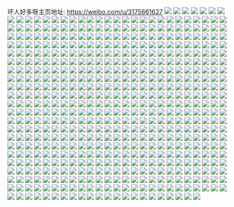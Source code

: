 坏人好多呀主页地址: https://weibo.com/u/3175661627 
![](https://wx4.sinaimg.cn/mw2000/bd48c03bly1h9f549lmedj20u014044f.jpg) 
![](https://wx4.sinaimg.cn/mw2000/bd48c03bly1h952c32dy8j20u0140gru.jpg) 
![](https://wx4.sinaimg.cn/mw2000/bd48c03bly1h952c2gp3jj20u013zwnf.jpg) 
![](https://wx4.sinaimg.cn/mw2000/bd48c03bly1h952c1gasej20u01hcdl4.jpg) 
![](https://wx4.sinaimg.cn/mw2000/bd48c03bly1h90al4cqzfj20u0140gs5.jpg) 
![](https://wx4.sinaimg.cn/mw2000/bd48c03bly1h90al4tfwrj20u0140qag.jpg) 
![](https://wx4.sinaimg.cn/mw2000/bd48c03bly1h8b0l7j4e5j20u014k79j.jpg) 
![](https://wx4.sinaimg.cn/mw2000/bd48c03bly1h8b0l83p3ej20u014fq9k.jpg) 
![](https://wx4.sinaimg.cn/mw2000/bd48c03bly1h8b0l7csubj20u0140wlr.jpg) 
![](https://wx4.sinaimg.cn/mw2000/bd48c03bly1h8b0l8vfg5j20u0140gsz.jpg) 
![](https://wx4.sinaimg.cn/mw2000/bd48c03bly1h84jqgv8g3j20u013zgsk.jpg) 
![](https://wx4.sinaimg.cn/mw2000/bd48c03bly1h84jqg0rxnj20u013zgt3.jpg) 
![](https://wx4.sinaimg.cn/mw2000/bd48c03bly1h84jqhsxrrj20u013zwl2.jpg) 
![](https://wx4.sinaimg.cn/mw2000/bd48c03bly1h84jqhd0e5j20u0141wma.jpg) 
![](https://wx4.sinaimg.cn/mw2000/bd48c03bly1h84jqgdadsj20u013z0yg.jpg) 
![](https://wx4.sinaimg.cn/mw2000/bd48c03bly1h84jqi588ij20u0140gsv.jpg) 
![](https://wx4.sinaimg.cn/mw2000/bd48c03bly1h7mh8mw36bj20pk0y243h.jpg) 
![](https://wx4.sinaimg.cn/mw2000/bd48c03bly1h7mh8nudl5j20u0140afo.jpg) 
![](https://wx4.sinaimg.cn/mw2000/bd48c03bly1h7mh8nfteoj20pf0xwjw4.jpg) 
![](https://wx4.sinaimg.cn/mw2000/bd48c03bly1h7mh8o66adj20r810adl9.jpg) 
![](https://wx4.sinaimg.cn/mw2000/bd48c03bly1h72mmrhdvkj20u0140jtu.jpg) 
![](https://wx4.sinaimg.cn/mw2000/bd48c03bly1h72mmpxrmsj20u0140ahu.jpg) 
![](https://wx4.sinaimg.cn/mw2000/bd48c03bly1h72mmqjwkqj20u0140dio.jpg) 
![](https://wx4.sinaimg.cn/mw2000/bd48c03bly1h72mmqsb3gj20u014077q.jpg) 
![](https://wx4.sinaimg.cn/mw2000/bd48c03bly1h6w4e9k8lzj20u0140gtb.jpg) 
![](https://wx4.sinaimg.cn/mw2000/bd48c03bly1h6w4e9aty1j20u0140mzr.jpg) 
![](https://wx4.sinaimg.cn/mw2000/bd48c03bly1h6uk468l3fj20u0140gnt.jpg) 
![](https://wx4.sinaimg.cn/mw2000/bd48c03bly1h6so2il2k3j20u0140766.jpg) 
![](https://wx4.sinaimg.cn/mw2000/bd48c03bly1h6so2idpmmj20u0140q83.jpg) 
![](https://wx4.sinaimg.cn/mw2000/bd48c03bly1h6so2ir2oqj20u0140grw.jpg) 
![](https://wx4.sinaimg.cn/mw2000/bd48c03bly1h6so2ixfuaj20u0140abf.jpg) 
![](https://wx4.sinaimg.cn/mw2000/bd48c03bly1h6so2j4xk2j21400u07at.jpg) 
![](https://wx4.sinaimg.cn/mw2000/bd48c03bly1h6so2i5vr1j20u0140k0z.jpg) 
![](https://wx4.sinaimg.cn/mw2000/bd48c03bgy1h6a3i30omij20u00u00tg.jpg) 
![](https://wx4.sinaimg.cn/mw2000/bd48c03bgy1h6a3i3g73cj20u00u0zkx.jpg) 
![](https://wx4.sinaimg.cn/mw2000/bd48c03bgy1h6a3i3z2bmj20u00u0gmc.jpg) 
![](https://wx4.sinaimg.cn/mw2000/bd48c03bgy1h6a3gyus60j20u00u0jv7.jpg) 
![](https://wx4.sinaimg.cn/mw2000/bd48c03bgy1h6a3i4lhkhj20u00u0jt0.jpg) 
![](https://wx4.sinaimg.cn/mw2000/bd48c03bgy1h6a3i529ggj20u00u0aar.jpg) 
![](https://wx4.sinaimg.cn/mw2000/bd48c03bly1h5z73atubpj20u0140jyp.jpg) 
![](https://wx4.sinaimg.cn/mw2000/bd48c03bly1h5z73baa4kj20u0140ahm.jpg) 
![](https://wx4.sinaimg.cn/mw2000/bd48c03bly1h5z73b2ra0j20u0140dio.jpg) 
![](https://wx4.sinaimg.cn/mw2000/bd48c03bly1h5z73bxakej20u0140wii.jpg) 
![](https://wx4.sinaimg.cn/mw2000/bd48c03bly1h5z73clll7j20u01407cy.jpg) 
![](https://wx4.sinaimg.cn/mw2000/bd48c03bly1h5z73bqlklj20u014044h.jpg) 
![](https://wx4.sinaimg.cn/mw2000/bd48c03bly1h5z73ct5oyj20u0140jzt.jpg) 
![](https://wx4.sinaimg.cn/mw2000/bd48c03bly1h5z73bgyi2j20u0140juf.jpg) 
![](https://wx4.sinaimg.cn/mw2000/bd48c03bly1h5z73c5ppuj20u014077e.jpg) 
![](https://wx4.sinaimg.cn/mw2000/bd48c03bly1h5z73cdgmsj20u01400z8.jpg) 
![](https://wx4.sinaimg.cn/mw2000/bd48c03bly1h5me0vnuelj20u0140qf3.jpg) 
![](https://wx4.sinaimg.cn/mw2000/bd48c03bly1h5me0veqzkj20u014047b.jpg) 
![](https://wx4.sinaimg.cn/mw2000/bd48c03bly1h5me0w19iwj20u014046u.jpg) 
![](https://wx4.sinaimg.cn/mw2000/bd48c03bly1h5me0w9oo9j20u0141qcj.jpg) 
![](https://wx4.sinaimg.cn/mw2000/bd48c03bly1h5me0wije8j20u0140k0f.jpg) 
![](https://wx4.sinaimg.cn/mw2000/bd48c03bly1h5me0wsdo2j20u0140qd6.jpg) 
![](https://wx4.sinaimg.cn/mw2000/bd48c03bly1h5me0x1t8fj20u0140wni.jpg) 
![](https://wx4.sinaimg.cn/mw2000/bd48c03bly1h5me0xawxtj20u0140tic.jpg) 
![](https://wx4.sinaimg.cn/mw2000/bd48c03bly1h5me0xlg9ej20u0140k26.jpg) 
![](https://wx4.sinaimg.cn/mw2000/bd48c03bly1h5ep54lk4vj20u00u0n42.jpg) 
![](https://wx4.sinaimg.cn/mw2000/bd48c03bly1h5ep55r3otj20u00u0age.jpg) 
![](https://wx4.sinaimg.cn/mw2000/bd48c03bly1h5ep56bzarj20u01hdwl6.jpg) 
![](https://wx4.sinaimg.cn/mw2000/bd48c03bly1h5ep52o60dj20u0140wl8.jpg) 
![](https://wx4.sinaimg.cn/mw2000/bd48c03bly1h5ep555cxsj20u01hdtf2.jpg) 
![](https://wx4.sinaimg.cn/mw2000/bd48c03bly1h5ep53awsfj20u0140n3z.jpg) 
![](https://wx4.sinaimg.cn/mw2000/bd48c03bly1h5ep51kdjij20u014079p.jpg) 
![](https://wx4.sinaimg.cn/mw2000/bd48c03bly1h5arvd56d8j20u00u0tfb.jpg) 
![](https://wx4.sinaimg.cn/mw2000/bd48c03bly1h5arvdh3pbj20u01400zv.jpg) 
![](https://wx4.sinaimg.cn/mw2000/bd48c03bly1h5arvdq8ndj20u01400xk.jpg) 
![](https://wx4.sinaimg.cn/mw2000/bd48c03bly1h5arvg0dkzj20u00u0gp8.jpg) 
![](https://wx4.sinaimg.cn/mw2000/bd48c03bly1h5arvfpmmij20u00u0qa0.jpg) 
![](https://wx4.sinaimg.cn/mw2000/bd48c03bly1h5arw41jcpj20u01400xs.jpg) 
![](https://wx4.sinaimg.cn/mw2000/bd48c03bly1h5arvcux60j20u00u0n3d.jpg) 
![](https://wx4.sinaimg.cn/mw2000/bd48c03bly1h5arw4awvoj20u014079i.jpg) 
![](https://wx4.sinaimg.cn/mw2000/bd48c03bly1h57suxizxtj20u0140qaj.jpg) 
![](https://wx4.sinaimg.cn/mw2000/bd48c03bly1h57sux66uuj20u0140ten.jpg) 
![](https://wx4.sinaimg.cn/mw2000/bd48c03bly1h4ljpnqw43j20u0141tfl.jpg) 
![](https://wx4.sinaimg.cn/mw2000/bd48c03bly1h4ljpn2vjdj20u0140tk0.jpg) 
![](https://wx4.sinaimg.cn/mw2000/bd48c03bly1h4ljpo29hij20u0140gvh.jpg) 
![](https://wx4.sinaimg.cn/mw2000/bd48c03bly1h4ljpooy66j20u0140gq1.jpg) 
![](https://wx4.sinaimg.cn/mw2000/bd48c03bly1h4ljpobl35j20u014043h.jpg) 
![](https://wx4.sinaimg.cn/mw2000/bd48c03bly1h4ljpoxvbyj20u0140jvf.jpg) 
![](https://wx4.sinaimg.cn/mw2000/bd48c03bly1h4ljppvdnoj20u0140ai6.jpg) 
![](https://wx4.sinaimg.cn/mw2000/bd48c03bly1h4ljppkia3j20u0140n2y.jpg) 
![](https://wx4.sinaimg.cn/mw2000/bd48c03bly1h4ljpmp07gj20u013udnt.jpg) 
![](https://wx4.sinaimg.cn/mw2000/bd48c03bly1h4hx1f9xa0j22c0340kjm.jpg) 
![](https://wx4.sinaimg.cn/mw2000/bd48c03bly1h4hx1gbuiwj229x318kjm.jpg) 
![](https://wx4.sinaimg.cn/mw2000/bd48c03bly1h4hx1e82k0j22c03401kz.jpg) 
![](https://wx4.sinaimg.cn/mw2000/bd48c03bly1h4hx1l67y9j21na2711kx.jpg) 
![](https://wx4.sinaimg.cn/mw2000/bd48c03bly1h4hx1kfclpj22c0340kjm.jpg) 
![](https://wx4.sinaimg.cn/mw2000/bd48c03bly1h4hx1hmxm8j22a531jx6p.jpg) 
![](https://wx4.sinaimg.cn/mw2000/bd48c03bly1h4hx1j8jugj22c0340e83.jpg) 
![](https://wx4.sinaimg.cn/mw2000/bd48c03bly1h4hx1gvr3kj22c03407wh.jpg) 
![](https://wx4.sinaimg.cn/mw2000/bd48c03bly1h4hx1msq7kj22c0340hdv.jpg) 
![](https://wx4.sinaimg.cn/mw2000/bd48c03bgy1h4b7uifpefj22c02c04qr.jpg) 
![](https://wx4.sinaimg.cn/mw2000/bd48c03bgy1h4b7ujhxv7j22c02c0x6p.jpg) 
![](https://wx4.sinaimg.cn/mw2000/bd48c03bgy1h4b7ula7iaj22c02c0npe.jpg) 
![](https://wx4.sinaimg.cn/mw2000/bd48c03bgy1h4b7umiuizj20gx0u3afq.jpg) 
![](https://wx4.sinaimg.cn/mw2000/bd48c03bly1h2ulizeawfj22a031chdw.jpg) 
![](https://wx4.sinaimg.cn/mw2000/bd48c03bly1h2ulizuf29j20u0140wp0.jpg) 
![](https://wx4.sinaimg.cn/mw2000/bd48c03bly1h1m3xxv77cj222o340b29.jpg) 
![](https://wx4.sinaimg.cn/mw2000/bd48c03bly1h1m3xyhl81j222o340hdt.jpg) 
![](https://wx4.sinaimg.cn/mw2000/bd48c03bly1h1m3xz9fnej222o340e81.jpg) 
![](https://wx4.sinaimg.cn/mw2000/bd48c03bly1h1m3xzug9mj222o340hdt.jpg) 
![](https://wx4.sinaimg.cn/mw2000/bd48c03bly1h1m3y0d72wj222o340kjl.jpg) 
![](https://wx4.sinaimg.cn/mw2000/bd48c03bly1h1m3y1c4k4j222o340x6p.jpg) 
![](https://wx4.sinaimg.cn/mw2000/bd48c03bly1h0cbe6kyynj226g2wnkjl.jpg) 
![](https://wx4.sinaimg.cn/mw2000/bd48c03bly1h0cbe617brj226g2wle81.jpg) 
![](https://wx4.sinaimg.cn/mw2000/bd48c03bly1h0cbe7fbw9j225b2v3u0x.jpg) 
![](https://wx4.sinaimg.cn/mw2000/bd48c03bly1h0cbe6vf4wj20vc0vcwmz.jpg) 
![](https://wx4.sinaimg.cn/mw2000/bd48c03bly1h0byeo91agj229x319npe.jpg) 
![](https://wx4.sinaimg.cn/mw2000/bd48c03bly1h0byemrxr5j22c0340x6q.jpg) 
![](https://wx4.sinaimg.cn/mw2000/bd48c03bly1h0byepaymbj22c03401ky.jpg) 
![](https://wx4.sinaimg.cn/mw2000/bd48c03bly1h0byeqms7oj22ay32lkjm.jpg) 
![](https://wx4.sinaimg.cn/mw2000/bd48c03bly1gxqkm4rcvbj22ds1sckjl.jpg) 
![](https://wx4.sinaimg.cn/mw2000/bd48c03bly1gxqkm7ddb6j22c02c0x6q.jpg) 
![](https://wx4.sinaimg.cn/mw2000/bd48c03bly1gxqkm3cic8j226m2wte83.jpg) 
![](https://wx4.sinaimg.cn/mw2000/bd48c03bly1gxqklzis9tj227g2xynpf.jpg) 
![](https://wx4.sinaimg.cn/mw2000/bd48c03bly1gxqkmmi6d5j22c0340npf.jpg) 
![](https://wx4.sinaimg.cn/mw2000/bd48c03bly1gxqkmjxp88j22c0340x6r.jpg) 
![](https://wx4.sinaimg.cn/mw2000/bd48c03bly1gxqkmd9hkxj22c02c0hdv.jpg) 
![](https://wx4.sinaimg.cn/mw2000/bd48c03bly1gxqkm9u1mij21sc2dsu0x.jpg) 
![](https://wx4.sinaimg.cn/mw2000/bd48c03bly1gxqkmf5938j22c02c0e83.jpg) 
![](https://wx4.sinaimg.cn/mw2000/bd48c03bly1gxqknywsvsj21yv2qf1kz.jpg) 
![](https://wx4.sinaimg.cn/mw2000/bd48c03bly1gxqkmhas69j22c0340u10.jpg) 
![](https://wx4.sinaimg.cn/mw2000/bd48c03bly1gxqkmpww7wj228s2zqhdv.jpg) 
![](https://wx4.sinaimg.cn/mw2000/bd48c03bly1gxqkm451lyj21be0zknc9.jpg) 
![](https://wx4.sinaimg.cn/mw2000/bd48c03bly1gxqkm1onw9j22yo1o07wi.jpg) 
![](https://wx4.sinaimg.cn/mw2000/bd48c03bly1gwex5rkn45j22c02c0b29.jpg) 
![](https://wx4.sinaimg.cn/mw2000/bd48c03bly1gwex5st6qmj22c02c04qp.jpg) 
![](https://wx4.sinaimg.cn/mw2000/bd48c03bly1gwex5vc8b8j225u25uqv6.jpg) 
![](https://wx4.sinaimg.cn/mw2000/bd48c03bly1gwex5ty2pkj22c02c07wi.jpg) 
![](https://wx4.sinaimg.cn/mw2000/bd48c03bly1gwex5yjyw3j21id1idqi9.jpg) 
![](https://wx4.sinaimg.cn/mw2000/bd48c03bly1gwex5w1yuaj22c02c04qq.jpg) 
![](https://wx4.sinaimg.cn/mw2000/bd48c03bly1gwex5wxon7j22c03404qp.jpg) 
![](https://wx4.sinaimg.cn/mw2000/bd48c03bly1gwex5ywod4j216o1kwkhz.jpg) 
![](https://wx4.sinaimg.cn/mw2000/bd48c03bly1gwex5zlblfj22c0340qv5.jpg) 
![](https://wx4.sinaimg.cn/mw2000/bd48c03bly1gwex60d3wvj228c28c4qq.jpg) 
![](https://wx4.sinaimg.cn/mw2000/bd48c03bly1gwex61ragdj22c02c0qv5.jpg) 
![](https://wx4.sinaimg.cn/mw2000/bd48c03bly1gwex5qfojgj22ds1scqv5.jpg) 
![](https://wx4.sinaimg.cn/mw2000/bd48c03bly1gwex62jeq5j22c02c07wi.jpg) 
![](https://wx4.sinaimg.cn/mw2000/bd48c03bly1gwex65km32j22yo1o0npe.jpg) 
![](https://wx4.sinaimg.cn/mw2000/bd48c03bly1gwex63wn8nj225s2vqe82.jpg) 
![](https://wx4.sinaimg.cn/mw2000/003sUKEPly1gviqj4nf09j60tz0tzwo102.jpg) 
![](https://wx4.sinaimg.cn/mw2000/003sUKEPly1gviqivfpzaj62lx1qpkjm02.jpg) 
![](https://wx4.sinaimg.cn/mw2000/bd48c03bly1gviqiyc2dij22c02c0x6p.jpg) 
![](https://wx4.sinaimg.cn/mw2000/003sUKEPly1gviqiq8e8hj60sg1rz7wh02.jpg) 
![](https://wx4.sinaimg.cn/mw2000/003sUKEPly1gviqjwqr3lj60sg11w4qp02.jpg) 
![](https://wx4.sinaimg.cn/mw2000/003sUKEPly1gviqirr69fj60sg1rz4qp02.jpg) 
![](https://wx4.sinaimg.cn/mw2000/003sUKEPly1gviqj78nl9j62c02c0npe02.jpg) 
![](https://wx4.sinaimg.cn/mw2000/003sUKEPly1gviqj0h2rgj62yh27vnpe02.jpg) 
![](https://wx4.sinaimg.cn/mw2000/003sUKEPly1gviqja9mi2j62c02c0qv602.jpg) 
![](https://wx4.sinaimg.cn/mw2000/003sUKEPly1gviqj3zmrfj628o28o4qr02.jpg) 
![](https://wx4.sinaimg.cn/mw2000/bd48c03bly1gviqjcwna6j22bz2bz4qq.jpg) 
![](https://wx4.sinaimg.cn/mw2000/003sUKEPly1gviqip4c2ej62c02c0kjm02.jpg) 
![](https://wx4.sinaimg.cn/mw2000/003sUKEPly1gviqjhp721j63402c0npf02.jpg) 
![](https://wx4.sinaimg.cn/mw2000/003sUKEPly1gviqjsx1f0j62zv29r7wk02.jpg) 
![](https://wx4.sinaimg.cn/mw2000/003sUKEPly1gviqjl73o6j62oz20qqv702.jpg) 
![](https://wx4.sinaimg.cn/mw2000/003sUKEPly1gviqjnyib8j62c02c07wi02.jpg) 
![](https://wx4.sinaimg.cn/mw2000/003sUKEPly1gviqjb06gnj60zo0zoaer02.jpg) 
![](https://wx4.sinaimg.cn/mw2000/003sUKEPly1gviqjvfew2j62c02c0u0y02.jpg) 
![](https://wx4.sinaimg.cn/mw2000/bd48c03bly1gv5vjh6iwhj22c0340e84.jpg) 
![](https://wx4.sinaimg.cn/mw2000/003sUKEPly1gv5virhwd1j62c0340e8402.jpg) 
![](https://wx4.sinaimg.cn/mw2000/bd48c03bly1gv5vj6ahblj22c03401l0.jpg) 
![](https://wx4.sinaimg.cn/mw2000/bd48c03bly1gv5viwdv3fj22bu35sb2c.jpg) 
![](https://wx4.sinaimg.cn/mw2000/bd48c03bly1gv5vj9yzcbj22c02c0u0z.jpg) 
![](https://wx4.sinaimg.cn/mw2000/bd48c03bly1gv5vitl9jdj22c0340x6q.jpg) 
![](https://wx4.sinaimg.cn/mw2000/003sUKEPly1gv5vj2kc6bj62c02c0npe02.jpg) 
![](https://wx4.sinaimg.cn/mw2000/003sUKEPly1gv5vjcmgxsj62c0340b2b02.jpg) 
![](https://wx4.sinaimg.cn/mw2000/003sUKEPly1gv5vjegqkgj629w29wx6q02.jpg) 
![](https://wx4.sinaimg.cn/mw2000/bd48c03bly1gv5vjjb8vfj22c0340b2b.jpg) 
![](https://wx4.sinaimg.cn/mw2000/003sUKEPly1gv5vj0lnynj62c03407wk02.jpg) 
![](https://wx4.sinaimg.cn/mw2000/003sUKEPly1guirgiiks5j62c02c01ky02.jpg) 
![](https://wx4.sinaimg.cn/mw2000/bd48c03bly1guirggkcf7j23402c0b2a.jpg) 
![](https://wx4.sinaimg.cn/mw2000/bd48c03bly1guirgkbc3oj22c02c01ky.jpg) 
![](https://wx4.sinaimg.cn/mw2000/003sUKEPly1gty26ywtfkj62c0340u1002.jpg) 
![](https://wx4.sinaimg.cn/mw2000/003sUKEPly1gty26uhs58j620j2op1kz02.jpg) 
![](https://wx4.sinaimg.cn/mw2000/003sUKEPly1gty26sgt54j62152pj7wj02.jpg) 
![](https://wx4.sinaimg.cn/mw2000/bd48c03bly1gty271u93oj21ys2p4hdu.jpg) 
![](https://wx4.sinaimg.cn/mw2000/003sUKEPly1gty26v9kslj617m17mkew02.jpg) 
![](https://wx4.sinaimg.cn/mw2000/003sUKEPly1gty273rhq0j624c2uvqv602.jpg) 
![](https://wx4.sinaimg.cn/mw2000/bd48c03bly1gs1stqwz99j21sc2dsx6t.jpg) 
![](https://wx4.sinaimg.cn/mw2000/bd48c03bly1gs1stufwnbj21sc2dsb2d.jpg) 
![](https://wx4.sinaimg.cn/mw2000/003sUKEPly1gs1stmzwrlj62c03407wu02.jpg) 
![](https://wx4.sinaimg.cn/mw2000/bd48c03bly1gs0oqu0olrj22c02c0b2h.jpg) 
![](https://wx4.sinaimg.cn/mw2000/bd48c03bly1gs0oiplt0cj22c02c07wh.jpg) 
![](https://wx4.sinaimg.cn/mw2000/bd48c03bly1gs0oqoqvrzj22c02c0npm.jpg) 
![](https://wx4.sinaimg.cn/mw2000/bd48c03bly1gs0suzealjj22c02c0he1.jpg) 
![](https://wx4.sinaimg.cn/mw2000/bd48c03bly1gs0sx6vo4rj224h2tze81.jpg) 
![](https://wx4.sinaimg.cn/mw2000/bd48c03bly1gs0svag0h3j22c02c01l4.jpg) 
![](https://wx4.sinaimg.cn/mw2000/bd48c03bly1gs0smwdr1nj22c02c0kjl.jpg) 
![](https://wx4.sinaimg.cn/mw2000/bd48c03bly1gs0swsxooaj20vc0vc7wh.jpg) 
![](https://wx4.sinaimg.cn/mw2000/bd48c03bly1gs0sv130lgj22c0340e81.jpg) 
![](https://wx4.sinaimg.cn/mw2000/bd48c03bly1gs08d9acqdj22c02c0e88.jpg) 
![](https://wx4.sinaimg.cn/mw2000/bd48c03bly1gs08dgxwhuj22c02c04qx.jpg) 
![](https://wx4.sinaimg.cn/mw2000/bd48c03bly1gs08dbjkp1j228v28vb2g.jpg) 
![](https://wx4.sinaimg.cn/mw2000/bd48c03bly1gs08ddl56ej227o27ob2i.jpg) 
![](https://wx4.sinaimg.cn/mw2000/bd48c03bly1gs08djbk0sj22c02c0kju.jpg) 
![](https://wx4.sinaimg.cn/mw2000/bd48c03bly1gs08d7ggraj22bn2bn1l6.jpg) 
![](https://wx4.sinaimg.cn/mw2000/bd48c03bly1grybh8mqdmj22ba2bau14.jpg) 
![](https://wx4.sinaimg.cn/mw2000/bd48c03bly1grvno1v28sj21o02801kz.jpg) 
![](https://wx4.sinaimg.cn/mw2000/bd48c03bly1grvno2ry9hj21o0280kjm.jpg) 
![](https://wx4.sinaimg.cn/mw2000/bd48c03bly1grvno09119j21o02804qr.jpg) 
![](https://wx4.sinaimg.cn/mw2000/bd48c03bly1gruu6x7a9mj226m2wukjx.jpg) 
![](https://wx4.sinaimg.cn/mw2000/bd48c03bly1gruu6mco51j223d2sh1l0.jpg) 
![](https://wx4.sinaimg.cn/mw2000/bd48c03bly1gruu70xge1j22c03401le.jpg) 
![](https://wx4.sinaimg.cn/mw2000/bd48c03bly1gruu6nipg0j22q921pnpe.jpg) 
![](https://wx4.sinaimg.cn/mw2000/bd48c03bly1gruu6rwqgej22bb333b2n.jpg) 
![](https://wx4.sinaimg.cn/mw2000/bd48c03bly1gruu6kazd0j22c02c0e81.jpg) 
![](https://wx4.sinaimg.cn/mw2000/bd48c03bgy1grsmbtfywcj22c0340he6.jpg) 
![](https://wx4.sinaimg.cn/mw2000/bd48c03bgy1grsmcyh5tij2237237kjs.jpg) 
![](https://wx4.sinaimg.cn/mw2000/bd48c03bgy1grsmeprfkdj22c02c07ws.jpg) 
![](https://wx4.sinaimg.cn/mw2000/003sUKEPgy1grsmdnvx56j6263263u1402.jpg) 
![](https://wx4.sinaimg.cn/mw2000/bd48c03bly1grpirlf0hrj20u0140b29.jpg) 
![](https://wx4.sinaimg.cn/mw2000/bd48c03bly1grm44vbdagj220c20cu0y.jpg) 
![](https://wx4.sinaimg.cn/mw2000/bd48c03bly1grm44t68c1j2204204u0y.jpg) 
![](https://wx4.sinaimg.cn/mw2000/bd48c03bly1grh747xdtzj228v2zue82.jpg) 
![](https://wx4.sinaimg.cn/mw2000/bd48c03bly1grh74cr7x3j22c03401l9.jpg) 
![](https://wx4.sinaimg.cn/mw2000/bd48c03bly1grh746c79pj22c0340kju.jpg) 
![](https://wx4.sinaimg.cn/mw2000/bd48c03bly1grh74hjkqbj229r29r1l3.jpg) 
![](https://wx4.sinaimg.cn/mw2000/bd48c03bly1grh74m00cgj228f27y4qp.jpg) 
![](https://wx4.sinaimg.cn/mw2000/bd48c03bly1grh74ks114j22c02c0hdz.jpg) 
![](https://wx4.sinaimg.cn/mw2000/003sUKEPly1grh74ecfimj62c02c07wh02.jpg) 
![](https://wx4.sinaimg.cn/mw2000/bd48c03bly1grh742pz37j22c02c0u14.jpg) 
![](https://wx4.sinaimg.cn/mw2000/bd48c03bly1grh74o1y31j22c02c0e81.jpg) 
![](https://wx4.sinaimg.cn/mw2000/bd48c03bly1grda38flo7j22c02c0e6i.jpg) 
![](https://wx4.sinaimg.cn/mw2000/bd48c03bly1grda3gqy18j22c02c0e8b.jpg) 
![](https://wx4.sinaimg.cn/mw2000/bd48c03bly1grda3cstsrj22c02c0kgq.jpg) 
![](https://wx4.sinaimg.cn/mw2000/bd48c03bly1grda33jrrjj22c02c0kjt.jpg) 
![](https://wx4.sinaimg.cn/mw2000/bd48c03bly1grda3jcq5oj226x26x1l5.jpg) 
![](https://wx4.sinaimg.cn/mw2000/bd48c03bly1grda36y6m1j22c02c01kx.jpg) 
![](https://wx4.sinaimg.cn/mw2000/bd48c03bly1grda3lafjpj21oj28ox6t.jpg) 
![](https://wx4.sinaimg.cn/mw2000/003sUKEPly1grda3nqhtoj635s1rxqvb02.jpg) 
![](https://wx4.sinaimg.cn/mw2000/bd48c03bly1grda3bgfjnj22c0340x6w.jpg) 
![](https://wx4.sinaimg.cn/mw2000/bd48c03bly1grda34ku4nj23402c0b29.jpg) 
![](https://wx4.sinaimg.cn/mw2000/bd48c03bly1grda3oxzzdj21y41y44qp.jpg) 
![](https://wx4.sinaimg.cn/mw2000/bd48c03bly1gr50dyfnfjj20vc15snpd.jpg) 
![](https://wx4.sinaimg.cn/mw2000/bd48c03bly1gr50e0fb0nj20vc15sqv5.jpg) 
![](https://wx4.sinaimg.cn/mw2000/bd48c03bly1gr50e26a9oj20vc15su0x.jpg) 
![](https://wx4.sinaimg.cn/mw2000/bd48c03bly1gqzo4l3kztj22c02c01l5.jpg) 
![](https://wx4.sinaimg.cn/mw2000/bd48c03bly1gqzo8q8127j220j20j4ih.jpg) 
![](https://wx4.sinaimg.cn/mw2000/bd48c03bly1gqzo8y3dgsj22c02c04qp.jpg) 
![](https://wx4.sinaimg.cn/mw2000/bd48c03bly1gqzo88453oj22c02c04qy.jpg) 
![](https://wx4.sinaimg.cn/mw2000/bd48c03bly1gqzohzbbyij22c02c01l4.jpg) 
![](https://wx4.sinaimg.cn/mw2000/bd48c03bly1gqzo8lvonuj228d28de81.jpg) 
![](https://wx4.sinaimg.cn/mw2000/bd48c03bly1gqzo6l8f7mj22c02c0hdz.jpg) 
![](https://wx4.sinaimg.cn/mw2000/bd48c03bly1gqzo32i3iwj22c0340qvf.jpg) 
![](https://wx4.sinaimg.cn/mw2000/bd48c03bly1gqzocdou4ij22c02c0qv9.jpg) 
![](https://wx4.sinaimg.cn/mw2000/bd48c03bly1gqzo9qczgfj22c02c0hdt.jpg) 
![](https://wx4.sinaimg.cn/mw2000/bd48c03bly1gqzodjgsy1j22c02c0kjq.jpg) 
![](https://wx4.sinaimg.cn/mw2000/bd48c03bly1gqzo8chvv1j22c02c0avf.jpg) 
![](https://wx4.sinaimg.cn/mw2000/bd48c03bly1gqzo9g0urxj22c02c04qp.jpg) 
![](https://wx4.sinaimg.cn/mw2000/bd48c03bly1gqzobdio0ej22bz2c0qvd.jpg) 
![](https://wx4.sinaimg.cn/mw2000/bd48c03bly1gqzo981rpxj22c0340kjl.jpg) 
![](https://wx4.sinaimg.cn/mw2000/bd48c03bly1gqzoedprx9j224y24yqv8.jpg) 
![](https://wx4.sinaimg.cn/mw2000/bd48c03bly1gqzo0wo501j22c02c07wn.jpg) 
![](https://wx4.sinaimg.cn/mw2000/bd48c03bly1gqzofo5yxtj22c02c07wn.jpg) 
![](https://wx4.sinaimg.cn/mw2000/bd48c03bly1gqh1obqqoqj22c02c0h9o.jpg) 
![](https://wx4.sinaimg.cn/mw2000/bd48c03bly1gqh1okoxrnj22c02c0b29.jpg) 
![](https://wx4.sinaimg.cn/mw2000/bd48c03bly1gqh1od8ovgj22c02c0npd.jpg) 
![](https://wx4.sinaimg.cn/mw2000/bd48c03bly1gqh1oav96hj22c0340npd.jpg) 
![](https://wx4.sinaimg.cn/mw2000/bd48c03bly1gqh1of14dbj20yi22ogr7.jpg) 
![](https://wx4.sinaimg.cn/mw2000/bd48c03bly1gqh1oh6wb7j20vc0vcb29.jpg) 
![](https://wx4.sinaimg.cn/mw2000/bd48c03bly1gqh1oms4yfj22a82a87wm.jpg) 
![](https://wx4.sinaimg.cn/mw2000/bd48c03bly1gqh1ojfnnrj22c02c0np2.jpg) 
![](https://wx4.sinaimg.cn/mw2000/bd48c03bly1gqh1oijpbnj20vc0vc1kx.jpg) 
![](https://wx4.sinaimg.cn/mw2000/bd48c03bly1gqh1q130f0j22c03401kx.jpg) 
![](https://wx4.sinaimg.cn/mw2000/bd48c03bly1gqh1q23si2j22c02c04pb.jpg) 
![](https://wx4.sinaimg.cn/mw2000/bd48c03bly1gqa04hg1c4j21sc2dshdt.jpg) 
![](https://wx4.sinaimg.cn/mw2000/bd48c03bly1gqa04bqw5uj20vc15snpd.jpg) 
![](https://wx4.sinaimg.cn/mw2000/bd48c03bly1gqa04fquu9j20ui14phdt.jpg) 
![](https://wx4.sinaimg.cn/mw2000/bd48c03bly1gqa048b4jvj22c02c0twg.jpg) 
![](https://wx4.sinaimg.cn/mw2000/bd48c03bly1goxr1m69h1j20u00u0qc6.jpg) 
![](https://wx4.sinaimg.cn/mw2000/bd48c03bly1goxr1lsr9cj20u00u0dsh.jpg) 
![](https://wx4.sinaimg.cn/mw2000/bd48c03bly1goxr1lgf7bj20u00u047u.jpg) 
![](https://wx4.sinaimg.cn/mw2000/bd48c03bly1goxr1medmsj20u00u1k3b.jpg) 
![](https://wx4.sinaimg.cn/mw2000/bd48c03bly1goxr1n0of8j20u00u048p.jpg) 
![](https://wx4.sinaimg.cn/mw2000/bd48c03bly1goxr1morj0j20u00u0ak6.jpg) 
![](https://wx4.sinaimg.cn/mw2000/bd48c03bly1gowakv6t5mj20u00u0wkf.jpg) 
![](https://wx4.sinaimg.cn/mw2000/bd48c03bly1gowakwbyhrj20u00u0n1r.jpg) 
![](https://wx4.sinaimg.cn/mw2000/bd48c03bly1gowakw1yrgj20u00u0n30.jpg) 
![](https://wx4.sinaimg.cn/mw2000/bd48c03bly1gowakvn3r8j20u00u0tgy.jpg) 
![](https://wx4.sinaimg.cn/mw2000/bd48c03bly1gowakukygbj20u00u044f.jpg) 
![](https://wx4.sinaimg.cn/mw2000/bd48c03bly1gowakwlmq3j20u00u0wk0.jpg) 
![](https://wx4.sinaimg.cn/mw2000/bd48c03bly1gowakwx4uhj20u00u0ah0.jpg) 
![](https://wx4.sinaimg.cn/mw2000/bd48c03bly1gowakuwua3j20u0140gy9.jpg) 
![](https://wx4.sinaimg.cn/mw2000/bd48c03bly1gowakx9x0qj20u00u0dls.jpg) 
![](https://wx4.sinaimg.cn/mw2000/bd48c03bly1gon93fl5cnj226g2wlb29.jpg) 
![](https://wx4.sinaimg.cn/mw2000/bd48c03bly1gon93o9co0j20vc0vcdob.jpg) 
![](https://wx4.sinaimg.cn/mw2000/bd48c03bly1gon93j8l4vj226g2wnhdt.jpg) 
![](https://wx4.sinaimg.cn/mw2000/bd48c03bly1gon93khjwrj228g28ge29.jpg) 
![](https://wx4.sinaimg.cn/mw2000/bd48c03bly1gon93dmm0dj22522521is.jpg) 
![](https://wx4.sinaimg.cn/mw2000/bd48c03bly1gon93mmt4rj22c02c07wh.jpg) 
![](https://wx4.sinaimg.cn/mw2000/bd48c03bgy1gokrvh7ta4j225p2wgu0x.jpg) 
![](https://wx4.sinaimg.cn/mw2000/bd48c03bgy1gokrvl0k8ij22c0340txo.jpg) 
![](https://wx4.sinaimg.cn/mw2000/bd48c03bgy1gokrv54ljrj22a331g4qp.jpg) 
![](https://wx4.sinaimg.cn/mw2000/bd48c03bly1gnwr7388n3j22c02c0h87.jpg) 
![](https://wx4.sinaimg.cn/mw2000/bd48c03bly1gnwr72q8lrj21v42hix25.jpg) 
![](https://wx4.sinaimg.cn/mw2000/bd48c03bly1gnuwn4mulqj22c02c07wh.jpg) 
![](https://wx4.sinaimg.cn/mw2000/bd48c03bly1gnuwno0yh2j22c02c0hdt.jpg) 
![](https://wx4.sinaimg.cn/mw2000/bd48c03bly1gnuwn91k59j22c02c0e81.jpg) 
![](https://wx4.sinaimg.cn/mw2000/bd48c03bly1gnuwnle40dj22801o0hdu.jpg) 
![](https://wx4.sinaimg.cn/mw2000/bd48c03bly1gnuwnd7zclj222c22c4qp.jpg) 
![](https://wx4.sinaimg.cn/mw2000/bd48c03bly1gnuwngkzbyj22801o0b29.jpg) 
![](https://wx4.sinaimg.cn/mw2000/bd48c03bly1gnuwn04yj8j22c02c01js.jpg) 
![](https://wx4.sinaimg.cn/mw2000/bd48c03bly1gnuwnq59rjj22c02c0kfg.jpg) 
![](https://wx4.sinaimg.cn/mw2000/bd48c03bly1gnuwmwze17j22ap2ap1kx.jpg) 
![](https://wx4.sinaimg.cn/mw2000/bd48c03bly1gnqpn7gscgj22c02c0kjl.jpg) 
![](https://wx4.sinaimg.cn/mw2000/bd48c03bly1gnk33pvcbaj22c0340e82.jpg) 
![](https://wx4.sinaimg.cn/mw2000/bd48c03bly1gnisy9go2mj22c02c0kjl.jpg) 
![](https://wx4.sinaimg.cn/mw2000/bd48c03bly1gn64a6cvpnj21o0280e81.jpg) 
![](https://wx4.sinaimg.cn/mw2000/bd48c03bly1gmy01uut3tj22801o0qv5.jpg) 
![](https://wx4.sinaimg.cn/mw2000/bd48c03bly1gmy01w1utgj22gt1umu0x.jpg) 
![](https://wx4.sinaimg.cn/mw2000/bd48c03bly1gmy01vgbegj22801o0x6p.jpg) 
![](https://wx4.sinaimg.cn/mw2000/bd48c03bly1gmy01yt2ckj22bu2bu7tg.jpg) 
![](https://wx4.sinaimg.cn/mw2000/bd48c03bly1gmy01whkfzj212s12saij.jpg) 
![](https://wx4.sinaimg.cn/mw2000/bd48c03bly1gmy0204fgzj22c02c0b18.jpg) 
![](https://wx4.sinaimg.cn/mw2000/bd48c03bly1gmy01x37r7j220b14onjj.jpg) 
![](https://wx4.sinaimg.cn/mw2000/bd48c03bly1gmy01xvuxqj22c0340b2b.jpg) 
![](https://wx4.sinaimg.cn/mw2000/bd48c03bly1gmy021td30j22c0340qv6.jpg) 
![](https://wx4.sinaimg.cn/mw2000/bd48c03bly1gmtdxira4vj21ei1eiww6.jpg) 
![](https://wx4.sinaimg.cn/mw2000/bd48c03bly1gmtdxj50qfj20k00owju0.jpg) 
![](https://wx4.sinaimg.cn/mw2000/bd48c03bly1gmtdxhovqlj22c02c04qp.jpg) 
![](https://wx4.sinaimg.cn/mw2000/bd48c03bly1gmpxlf2jrej22c02c01kz.jpg) 
![](https://wx4.sinaimg.cn/mw2000/bd48c03bly1gmpxlisxz3j225i25ix6p.jpg) 
![](https://wx4.sinaimg.cn/mw2000/bd48c03bly1gmpxlsonjej22c02c0u0x.jpg) 
![](https://wx4.sinaimg.cn/mw2000/bd48c03bly1gmpxlvbk4gj229o29oe81.jpg) 
![](https://wx4.sinaimg.cn/mw2000/bd48c03bly1gmpxlpgz4fj22c02c04qq.jpg) 
![](https://wx4.sinaimg.cn/mw2000/bd48c03bly1gmpxlye65lj22c02c07wi.jpg) 
![](https://wx4.sinaimg.cn/mw2000/bd48c03bly1gmnrq85j06j20sq0sqalq.jpg) 
![](https://wx4.sinaimg.cn/mw2000/bd48c03bly1gmnrqd1wdcj22c02c0e81.jpg) 
![](https://wx4.sinaimg.cn/mw2000/bd48c03bly1gmnrqbt64aj2290290npd.jpg) 
![](https://wx4.sinaimg.cn/mw2000/bd48c03bly1gmnrqay5bfj21mp26ab29.jpg) 
![](https://wx4.sinaimg.cn/mw2000/bd48c03bly1gmnrq94xgyj22772xmnpd.jpg) 
![](https://wx4.sinaimg.cn/mw2000/bd48c03bly1gmnrq7cdzrj21o02804qp.jpg) 
![](https://wx4.sinaimg.cn/mw2000/bd48c03bly1gmezknuxwhj21o01o0kjl.jpg) 
![](https://wx4.sinaimg.cn/mw2000/bd48c03bly1gmezkpbb97j22c03401kz.jpg) 
![](https://wx4.sinaimg.cn/mw2000/bd48c03bly1gmezkob362j20vc0vcwom.jpg) 
![](https://wx4.sinaimg.cn/mw2000/bd48c03bly1gmezkrz0zfj22rw22xqv5.jpg) 
![](https://wx4.sinaimg.cn/mw2000/bd48c03bly1gmezklsymsj22c02c01ky.jpg) 
![](https://wx4.sinaimg.cn/mw2000/bd48c03bly1gmezkr9iroj22zq28te83.jpg) 
![](https://wx4.sinaimg.cn/mw2000/bd48c03bly1gmezksozhxj22c02c0hdt.jpg) 
![](https://wx4.sinaimg.cn/mw2000/bd48c03bly1gmezkncgo8j21l416uwyc.jpg) 
![](https://wx4.sinaimg.cn/mw2000/bd48c03bly1gmezktqfkyj22c03404qp.jpg) 
![](https://wx4.sinaimg.cn/mw2000/bd48c03bgy1glzgz43l7jj22802you10.jpg) 
![](https://wx4.sinaimg.cn/mw2000/bd48c03bly1glt5askk5fj228k28kqv5.jpg) 
![](https://wx4.sinaimg.cn/mw2000/bd48c03bly1glt5av6uw2j229c29cx6p.jpg) 
![](https://wx4.sinaimg.cn/mw2000/bd48c03bly1glt5atern1j22ah2ahnpe.jpg) 
![](https://wx4.sinaimg.cn/mw2000/bd48c03bly1glt5au8i2xj22a82a87wi.jpg) 
![](https://wx4.sinaimg.cn/mw2000/bd48c03bgy1glp32elpntj22801o0tzi.jpg) 
![](https://wx4.sinaimg.cn/mw2000/bd48c03bly1glkf60wxbaj20u00u0460.jpg) 
![](https://wx4.sinaimg.cn/mw2000/bd48c03bly1glkf642zz3j20u00u044j.jpg) 
![](https://wx4.sinaimg.cn/mw2000/bd48c03bly1glkf61lmgbj20u00u0dps.jpg) 
![](https://wx4.sinaimg.cn/mw2000/bd48c03bly1glkf63i1lyj20u00u079y.jpg) 
![](https://wx4.sinaimg.cn/mw2000/bd48c03bly1glkf62ik3lj20u00u07hp.jpg) 
![](https://wx4.sinaimg.cn/mw2000/bd48c03bly1glkf64xaz7j20u00u0q9f.jpg) 
![](https://wx4.sinaimg.cn/mw2000/bd48c03bly1glkf66tht7j20u00u0wmb.jpg) 
![](https://wx4.sinaimg.cn/mw2000/bd48c03bly1glkf65rlimj20u00u0qcc.jpg) 
![](https://wx4.sinaimg.cn/mw2000/bd48c03bly1glkf603b2gj20u00u0125.jpg) 
![](https://wx4.sinaimg.cn/mw2000/bd48c03bgy1glguvxuh6zj22az2aznpd.jpg) 
![](https://wx4.sinaimg.cn/mw2000/bd48c03bgy1glguvz4yszj22c02c0kjl.jpg) 
![](https://wx4.sinaimg.cn/mw2000/bd48c03bgy1glguvv1opkj229u29uqv5.jpg) 
![](https://wx4.sinaimg.cn/mw2000/bd48c03bgy1glguvwp0haj22c02c0hdu.jpg) 
![](https://wx4.sinaimg.cn/mw2000/bd48c03bly1gkx3nb3vgpj22722xf1ky.jpg) 
![](https://wx4.sinaimg.cn/mw2000/bd48c03bly1gkuqju9jm1j21mv26ib29.jpg) 
![](https://wx4.sinaimg.cn/mw2000/bd48c03bly1gkuqjx8dt7j21mv26ikjl.jpg) 
![](https://wx4.sinaimg.cn/mw2000/bd48c03bly1gkuqk0av6tj21mv26i7wh.jpg) 
![](https://wx4.sinaimg.cn/mw2000/bd48c03bly1gkuqjs2wa0j21mv26i7wh.jpg) 
![](https://wx4.sinaimg.cn/mw2000/bd48c03bly1gktaecvsckj21ge1xvwxk.jpg) 
![](https://wx4.sinaimg.cn/mw2000/bd48c03bgy1gknvhhtdvcj22973097wi.jpg) 
![](https://wx4.sinaimg.cn/mw2000/bd48c03bly1gkm5d0w1f1j23402c07wj.jpg) 
![](https://wx4.sinaimg.cn/mw2000/bd48c03bly1gkm5cxrperj22c02c0x6p.jpg) 
![](https://wx4.sinaimg.cn/mw2000/bd48c03bly1gkm5d71ng1j2210210qv5.jpg) 
![](https://wx4.sinaimg.cn/mw2000/bd48c03bly1gkm5d4ddrwj22c02c0e82.jpg) 
![](https://wx4.sinaimg.cn/mw2000/bd48c03bly1gkhl0lp7rej2274274x6p.jpg) 
![](https://wx4.sinaimg.cn/mw2000/bd48c03bly1gkhl19yrycj22c02c0hdu.jpg) 
![](https://wx4.sinaimg.cn/mw2000/bd48c03bly1gkhl0u7z2xj22c02c0txa.jpg) 
![](https://wx4.sinaimg.cn/mw2000/bd48c03bly1gkhl0st318j22c02c0kjm.jpg) 
![](https://wx4.sinaimg.cn/mw2000/bd48c03bly1gkhl16i6h9j22c02c04qq.jpg) 
![](https://wx4.sinaimg.cn/mw2000/bd48c03bly1gkhl0o7f7xj22c02c01ky.jpg) 
![](https://wx4.sinaimg.cn/mw2000/bd48c03bly1gkhl13sselj22c02c0u0y.jpg) 
![](https://wx4.sinaimg.cn/mw2000/bd48c03bly1gkhl0yathxj22c02c0b2a.jpg) 
![](https://wx4.sinaimg.cn/mw2000/bd48c03bly1gkhl0qhinmj22c02c04qq.jpg) 
![](https://wx4.sinaimg.cn/mw2000/bd48c03bly1gkdiqo0llvj23402c0e82.jpg) 
![](https://wx4.sinaimg.cn/mw2000/bd48c03bly1gkdiqr7zwxj23402c0x6p.jpg) 
![](https://wx4.sinaimg.cn/mw2000/bd48c03bly1gkdiqv00umj23402c07wi.jpg) 
![](https://wx4.sinaimg.cn/mw2000/bd48c03bly1gkdiqkpajaj231h2a4qv6.jpg) 
![](https://wx4.sinaimg.cn/mw2000/bd48c03bly1gkd60smmayj227o2y97wi.jpg) 
![](https://wx4.sinaimg.cn/mw2000/bd48c03bly1gkd60t60gxj20m80tnwi2.jpg) 
![](https://wx4.sinaimg.cn/mw2000/bd48c03bly1gkd60udhd5j222t2rr1kx.jpg) 
![](https://wx4.sinaimg.cn/mw2000/bd48c03bly1gjtbeziifrj22c02c0b2a.jpg) 
![](https://wx4.sinaimg.cn/mw2000/bd48c03bly1gjtbf3gzzjj22c02c04qq.jpg) 
![](https://wx4.sinaimg.cn/mw2000/bd48c03bly1gjtbeu2ajpj22c02c0npd.jpg) 
![](https://wx4.sinaimg.cn/mw2000/bd48c03bly1gjtbewft08j22dc1s01kx.jpg) 
![](https://wx4.sinaimg.cn/mw2000/bd48c03bly1gjnu3armgcj22c03407wi.jpg) 
![](https://wx4.sinaimg.cn/mw2000/bd48c03bly1gjnu3ezn1cj22c02c0e81.jpg) 
![](https://wx4.sinaimg.cn/mw2000/bd48c03bly1gjnu381qglj22c02c0wv6.jpg) 
![](https://wx4.sinaimg.cn/mw2000/bd48c03bly1gjnu3dvbbjj22c02c0b2a.jpg) 
![](https://wx4.sinaimg.cn/mw2000/bd48c03bly1gjnu36y64hj21400u07fs.jpg) 
![](https://wx4.sinaimg.cn/mw2000/bd48c03bly1gjnu3onjp0j23402c0kjl.jpg) 
![](https://wx4.sinaimg.cn/mw2000/bd48c03bly1gjnu3bjossj215s0u0drf.jpg) 
![](https://wx4.sinaimg.cn/mw2000/bd48c03bly1gjnu39h855j22c02c0u0x.jpg) 
![](https://wx4.sinaimg.cn/mw2000/bd48c03bly1gjnu3cmoogj225l2vgnpe.jpg) 
![](https://wx4.sinaimg.cn/mw2000/bd48c03bly1gifn6p4kvaj22c02c0kjl.jpg) 
![](https://wx4.sinaimg.cn/mw2000/bd48c03bly1gifn6qlfpuj21q12are81.jpg) 
![](https://wx4.sinaimg.cn/mw2000/bd48c03bly1gifn6sb9wkj22c02c0u0x.jpg) 
![](https://wx4.sinaimg.cn/mw2000/bd48c03bly1gifn6tm0t7j22dc1rzhdt.jpg) 
![](https://wx4.sinaimg.cn/mw2000/bd48c03bly1gifn6vchevj22c02c0hdu.jpg) 
![](https://wx4.sinaimg.cn/mw2000/bd48c03bly1gifn6nb0otj2264264u0x.jpg) 
![](https://wx4.sinaimg.cn/mw2000/bd48c03bly1gicj4j50nej21r42c61kx.jpg) 
![](https://wx4.sinaimg.cn/mw2000/bd48c03bly1gicj4uitu0j22dc1s0qv5.jpg) 
![](https://wx4.sinaimg.cn/mw2000/bd48c03bly1gicj5hyp2mj21s02dckjl.jpg) 
![](https://wx4.sinaimg.cn/mw2000/bd48c03bly1gicj5lqnipj21rz2dc7wh.jpg) 
![](https://wx4.sinaimg.cn/mw2000/bd48c03bly1gicj4fb67dj22bp1orkjl.jpg) 
![](https://wx4.sinaimg.cn/mw2000/bd48c03bly1gicj5o1fgvj21s02dce81.jpg) 
![](https://wx4.sinaimg.cn/mw2000/bd48c03bly1gi7rbj4kxdj22801o0hdt.jpg) 
![](https://wx4.sinaimg.cn/mw2000/bd48c03bly1gi731ywhv0j21rz2dcb29.jpg) 
![](https://wx4.sinaimg.cn/mw2000/bd48c03bly1gi731uhgu1j21s02dc4qp.jpg) 
![](https://wx4.sinaimg.cn/mw2000/bd48c03bly1gi731wrcarj21pz2ane81.jpg) 
![](https://wx4.sinaimg.cn/mw2000/bd48c03bly1gi73288uwwj22c0340e81.jpg) 
![](https://wx4.sinaimg.cn/mw2000/bd48c03bly1gi731sounmj21dm22g7rm.jpg) 
![](https://wx4.sinaimg.cn/mw2000/bd48c03bly1gi7325rbzfj226u2x4hdt.jpg) 
![](https://wx4.sinaimg.cn/mw2000/bd48c03bly1gi732douj8j227j2y17wi.jpg) 
![](https://wx4.sinaimg.cn/mw2000/bd48c03bly1gi732abjf1j21r72ca4qp.jpg) 
![](https://wx4.sinaimg.cn/mw2000/bd48c03bly1gi732imovjj22c0340x6q.jpg) 
![](https://wx4.sinaimg.cn/mw2000/bd48c03bly1gi732spfhrj224a2tqe82.jpg) 
![](https://wx4.sinaimg.cn/mw2000/bd48c03bly1gi732o768rj22bv1qwkjm.jpg) 
![](https://wx4.sinaimg.cn/mw2000/bd48c03bly1gi732321k4j23402c0u0y.jpg) 
![](https://wx4.sinaimg.cn/mw2000/bd48c03bly1gi60fjtoibj22951oub29.jpg) 
![](https://wx4.sinaimg.cn/mw2000/bd48c03bly1gi60fgr3lcj21s02dc1kx.jpg) 
![](https://wx4.sinaimg.cn/mw2000/bd48c03bly1gi60fnc7z9j21xe1xeb1s.jpg) 
![](https://wx4.sinaimg.cn/mw2000/bd48c03bly1gi60fzbbj2j21nw2bvx6p.jpg) 
![](https://wx4.sinaimg.cn/mw2000/bd48c03bly1gi60ffh2l6j21s02dckeg.jpg) 
![](https://wx4.sinaimg.cn/mw2000/bd48c03bly1gi60g0zcbfj22c0340kjl.jpg) 
![](https://wx4.sinaimg.cn/mw2000/bd48c03bly1gi60fqw9akj21s02dc4qp.jpg) 
![](https://wx4.sinaimg.cn/mw2000/bd48c03bly1gi60ficg3xj21qt2bqe81.jpg) 
![](https://wx4.sinaimg.cn/mw2000/bd48c03bly1gi60frtzkij21lx1lxe1u.jpg) 
![](https://wx4.sinaimg.cn/mw2000/bd48c03bly1gi60fp83ynj22c0340npd.jpg) 
![](https://wx4.sinaimg.cn/mw2000/bd48c03bly1gi60flvrv7j22c0340u0x.jpg) 
![](https://wx4.sinaimg.cn/mw2000/bd48c03bly1gi60fugb50j22as32eqv6.jpg) 
![](https://wx4.sinaimg.cn/mw2000/bd48c03bly1gi60fwwci8j22c03404qq.jpg) 
![](https://wx4.sinaimg.cn/mw2000/bd48c03bly1gi60g73axcj22c0340npe.jpg) 
![](https://wx4.sinaimg.cn/mw2000/bd48c03bly1gi60g45q02j22c0340npd.jpg) 
![](https://wx4.sinaimg.cn/mw2000/bd48c03bly1gi5poeydcaj20u0141q9j.jpg) 
![](https://wx4.sinaimg.cn/mw2000/bd48c03bly1gi5poq2lm4j20u00u0ahm.jpg) 
![](https://wx4.sinaimg.cn/mw2000/bd48c03bly1gi5pogb73rj20u00u046f.jpg) 
![](https://wx4.sinaimg.cn/mw2000/bd48c03bly1gi5pomqubpj20u00u0dnz.jpg) 
![](https://wx4.sinaimg.cn/mw2000/bd48c03bly1gi5ponwssfj20u0140qad.jpg) 
![](https://wx4.sinaimg.cn/mw2000/bd48c03bly1gi5popdwc0j20u00u011u.jpg) 
![](https://wx4.sinaimg.cn/mw2000/bd48c03bly1gi5poisavbj20u00u0480.jpg) 
![](https://wx4.sinaimg.cn/mw2000/bd48c03bly1gi5pohlrtjj20u00u010q.jpg) 
![](https://wx4.sinaimg.cn/mw2000/bd48c03bly1gi5pojxvm1j20u00u012c.jpg) 
![](https://wx4.sinaimg.cn/mw2000/bd48c03bly1gi5cvihyaij22a331gkjm.jpg) 
![](https://wx4.sinaimg.cn/mw2000/bd48c03bly1gi4jagmpg8j20n01ds7wl.jpg) 
![](https://wx4.sinaimg.cn/mw2000/bd48c03bly1gi4jah6euzj20u00u0the.jpg) 
![](https://wx4.sinaimg.cn/mw2000/bd48c03bgy1ghkyur2aenj216o1kw4kf.jpg) 
![](https://wx4.sinaimg.cn/mw2000/bd48c03bgy1gh89slv3vcj20u014014h.jpg) 
![](https://wx4.sinaimg.cn/mw2000/bd48c03bgy1gh72ex8yuhj20u0140tif.jpg) 
![](https://wx4.sinaimg.cn/mw2000/bd48c03bgy1gh72f09673j20u00u0n6d.jpg) 
![](https://wx4.sinaimg.cn/mw2000/bd48c03bgy1gh72exyj93j20u0140dqs.jpg) 
![](https://wx4.sinaimg.cn/mw2000/bd48c03bgy1gh72f2yb06j20u00u0gu4.jpg) 
![](https://wx4.sinaimg.cn/mw2000/bd48c03bgy1gh72f3b6t9j20n00mjgn9.jpg) 
![](https://wx4.sinaimg.cn/mw2000/bd48c03bgy1gh72f1mb5zj20u00u0wp8.jpg) 
![](https://wx4.sinaimg.cn/mw2000/bd48c03bgy1gh72ewmevkj20u00u0wn1.jpg) 
![](https://wx4.sinaimg.cn/mw2000/bd48c03bgy1gh72eyh0ucj20u00u0gux.jpg) 
![](https://wx4.sinaimg.cn/mw2000/bd48c03bgy1gh72ezqfkoj20u00u0jzt.jpg) 
![](https://wx4.sinaimg.cn/mw2000/bd48c03bgy1gh72f22zqaj20u00u0159.jpg) 
![](https://wx4.sinaimg.cn/mw2000/bd48c03bgy1gh72f2kazej20u00u0aor.jpg) 
![](https://wx4.sinaimg.cn/mw2000/bd48c03bgy1gh72ez6q3pj20u00u0qg6.jpg) 
![](https://wx4.sinaimg.cn/mw2000/bd48c03bgy1gh2e7qjx7ej20u00u0qa5.jpg) 
![](https://wx4.sinaimg.cn/mw2000/bd48c03bgy1gh2e7r3o06j20u00u0tj3.jpg) 
![](https://wx4.sinaimg.cn/mw2000/bd48c03bgy1gh2e7s0278j20u00u0dq6.jpg) 
![](https://wx4.sinaimg.cn/mw2000/bd48c03bgy1gh2e7sc94ij20u0140jyg.jpg) 
![](https://wx4.sinaimg.cn/mw2000/bd48c03bgy1gh2e7rjttaj20u00u0thw.jpg) 
![](https://wx4.sinaimg.cn/mw2000/bd48c03bgy1gh2e7srbzoj20u016a7dt.jpg) 
![](https://wx4.sinaimg.cn/mw2000/bd48c03bgy1ggvksdfzimj20u00u0n55.jpg) 
![](https://wx4.sinaimg.cn/mw2000/bd48c03bgy1ggvkscestsj20u00u0gtz.jpg) 
![](https://wx4.sinaimg.cn/mw2000/bd48c03bgy1ggvksczriaj20u00u0ail.jpg) 
![](https://wx4.sinaimg.cn/mw2000/bd48c03bgy1ggvksf77sej20u00u0akh.jpg) 
![](https://wx4.sinaimg.cn/mw2000/bd48c03bgy1ggvksfm62ij20u00u0qbm.jpg) 
![](https://wx4.sinaimg.cn/mw2000/bd48c03bgy1ggvksdwt6dj20u00u0gxe.jpg) 
![](https://wx4.sinaimg.cn/mw2000/bd48c03bgy1ggub7ah8lmj20u00u0wly.jpg) 
![](https://wx4.sinaimg.cn/mw2000/bd48c03bgy1ggub79frqgj20t60t6tdz.jpg) 
![](https://wx4.sinaimg.cn/mw2000/bd48c03bgy1ggub78co27j20u01417ly.jpg) 
![](https://wx4.sinaimg.cn/mw2000/bd48c03bgy1ggub78vkngj20u00u0wor.jpg) 
![](https://wx4.sinaimg.cn/mw2000/bd48c03bgy1ggub77qvd9j20u00u045z.jpg) 
![](https://wx4.sinaimg.cn/mw2000/bd48c03bgy1ggub79y232j20u00u012g.jpg) 
![](https://wx4.sinaimg.cn/mw2000/bd48c03bgy1ggtsfplr91j20u00u0n3n.jpg) 
![](https://wx4.sinaimg.cn/mw2000/bd48c03bly1ggsv7svsihj20u01407dm.jpg) 
![](https://wx4.sinaimg.cn/mw2000/bd48c03bly1ggjv142hojj20u014p11y.jpg) 
![](https://wx4.sinaimg.cn/mw2000/bd48c03bly1ggf5o5hrhvj20u00u0akq.jpg) 
![](https://wx4.sinaimg.cn/mw2000/bd48c03bly1ggf5o50d19j20u00u0qaf.jpg) 
![](https://wx4.sinaimg.cn/mw2000/bd48c03bly1ggf5o6ckfwj20u00u0tjm.jpg) 
![](https://wx4.sinaimg.cn/mw2000/bd48c03bly1ggapgics8gj20u00u0gw5.jpg) 
![](https://wx4.sinaimg.cn/mw2000/bd48c03bly1ggapghmtx0j20u00u0jux.jpg) 
![](https://wx4.sinaimg.cn/mw2000/bd48c03bly1ggapggg581j20u00u0agl.jpg) 
![](https://wx4.sinaimg.cn/mw2000/bd48c03bly1ggapgij856j20u0141afv.jpg) 
![](https://wx4.sinaimg.cn/mw2000/bd48c03bly1ggapgi4rlpj21400u0grx.jpg) 
![](https://wx4.sinaimg.cn/mw2000/bd48c03bly1ggapgsywprj20u0141doh.jpg) 
![](https://wx4.sinaimg.cn/mw2000/bd48c03bly1ggapgk9pa3j20u0140n5r.jpg) 
![](https://wx4.sinaimg.cn/mw2000/bd48c03bly1ggapgjy7q7j20u0140n6b.jpg) 
![](https://wx4.sinaimg.cn/mw2000/bd48c03bly1ggapgki0c7j20u0140k0p.jpg) 
![](https://wx4.sinaimg.cn/mw2000/bd48c03bly1gg86svf0zkj20u0140tih.jpg) 
![](https://wx4.sinaimg.cn/mw2000/bd48c03bly1gg86st48glj20u014047p.jpg) 
![](https://wx4.sinaimg.cn/mw2000/bd48c03bly1gg86sxv7hqj20u1141tk1.jpg) 
![](https://wx4.sinaimg.cn/mw2000/bd48c03bly1gg86szml7qj20u00u0gtt.jpg) 
![](https://wx4.sinaimg.cn/mw2000/bd48c03bly1gg86vm1kuxj21400u0dr9.jpg) 
![](https://wx4.sinaimg.cn/mw2000/bd48c03bly1gg86vofv31j20u0140ahd.jpg) 
![](https://wx4.sinaimg.cn/mw2000/bd48c03bly1gg7a5c6w56j20u0141jyr.jpg) 
![](https://wx4.sinaimg.cn/mw2000/bd48c03bly1gg775rv8oaj21400u045q.jpg) 
![](https://wx4.sinaimg.cn/mw2000/bd48c03bly1gg775nw4fgj20u00u0gsr.jpg) 
![](https://wx4.sinaimg.cn/mw2000/bd48c03bly1gg775tq6pyj21400u0dom.jpg) 
![](https://wx4.sinaimg.cn/mw2000/bd48c03bly1gg775qgt21j21410u013i.jpg) 
![](https://wx4.sinaimg.cn/mw2000/bd48c03bly1gg7780nirmj21400u0qb4.jpg) 
![](https://wx4.sinaimg.cn/mw2000/bd48c03bly1gg67zj2ujij20u014044l.jpg) 
![](https://wx4.sinaimg.cn/mw2000/bd48c03bly1gg67zoz1ozj20u0140do4.jpg) 
![](https://wx4.sinaimg.cn/mw2000/bd48c03bly1gg67zlaf12j20u0140gx2.jpg) 
![](https://wx4.sinaimg.cn/mw2000/bd48c03bly1gg67znc6khj21400u0gvv.jpg) 
![](https://wx4.sinaimg.cn/mw2000/bd48c03bly1gg5rlezqo1j20u00u0wkj.jpg) 
![](https://wx4.sinaimg.cn/mw2000/bd48c03bly1gg5239ai3tj21400u0gra.jpg) 
![](https://wx4.sinaimg.cn/mw2000/bd48c03bly1gg5234z9jlj20u00u00z4.jpg) 
![](https://wx4.sinaimg.cn/mw2000/bd48c03bly1gg523j2z48j20u0141te1.jpg) 
![](https://wx4.sinaimg.cn/mw2000/bd48c03bgy1gg1o7799kwj20u0140du2.jpg) 
![](https://wx4.sinaimg.cn/mw2000/bd48c03bgy1gfzwhptb2xj20u00u0wlo.jpg) 
![](https://wx4.sinaimg.cn/mw2000/bd48c03bgy1gfzwht30duj21400u0qac.jpg) 
![](https://wx4.sinaimg.cn/mw2000/bd48c03bgy1gfzwhqix1aj20u00u0n2r.jpg) 
![](https://wx4.sinaimg.cn/mw2000/bd48c03bgy1gfzwhrc738j21410u1ajm.jpg) 
![](https://wx4.sinaimg.cn/mw2000/bd48c03bgy1gfzwhorh5kj21400u0wse.jpg) 
![](https://wx4.sinaimg.cn/mw2000/bd48c03bgy1gfzwhsadicj21400u0qe6.jpg) 
![](https://wx4.sinaimg.cn/mw2000/bd48c03bgy1gfzwhnnvraj20u00u0gv6.jpg) 
![](https://wx4.sinaimg.cn/mw2000/bd48c03bgy1gfzwhumo64j20u00u0wjr.jpg) 
![](https://wx4.sinaimg.cn/mw2000/bd48c03bgy1gfzwhtt44oj20u00u0tfr.jpg) 
![](https://wx4.sinaimg.cn/mw2000/bd48c03bgy1gfyqfg1tkhj20u0140gtn.jpg) 
![](https://wx4.sinaimg.cn/mw2000/bd48c03bly1g5dfjlrd6hj228d28d7wi.jpg) 
![](https://wx4.sinaimg.cn/mw2000/bd48c03bgy1g5c8368ebsj226z26z4qq.jpg) 
![](https://wx4.sinaimg.cn/mw2000/bd48c03bgy1g59xo2u86mj22c02c0hdu.jpg) 
![](https://wx4.sinaimg.cn/mw2000/bd48c03bgy1g59xo53y8vj22c02c0npd.jpg) 
![](https://wx4.sinaimg.cn/mw2000/bd48c03bgy1g59t04tv7cj22c02c0kjl.jpg) 
![](https://wx4.sinaimg.cn/mw2000/bd48c03bgy1g58z280x7zj22c02c0b2b.jpg) 
![](https://wx4.sinaimg.cn/mw2000/bd48c03bgy1g58z2654e8j21sc1sckjl.jpg) 
![](https://wx4.sinaimg.cn/mw2000/bd48c03bgy1g58z2569yxj226f26fe82.jpg) 
![](https://wx4.sinaimg.cn/mw2000/bd48c03bgy1g58z2b69v4j22c02c01kx.jpg) 
![](https://wx4.sinaimg.cn/mw2000/bd48c03bgy1g58z2i4m90j22c02c0u0x.jpg) 
![](https://wx4.sinaimg.cn/mw2000/bd48c03bgy1g58z2cyqrij22c02c0hdv.jpg) 
![](https://wx4.sinaimg.cn/mw2000/bd48c03bgy1g58z29uuffj2299299kjm.jpg) 
![](https://wx4.sinaimg.cn/mw2000/bd48c03bgy1g58z2ee6n3j22c02c0x6q.jpg) 
![](https://wx4.sinaimg.cn/mw2000/bd48c03bgy1g58z2fumpvj22c0340e81.jpg) 
![](https://wx4.sinaimg.cn/mw2000/bd48c03bgy1g4qip9yu69j22c02c0e82.jpg) 
![](https://wx4.sinaimg.cn/mw2000/bd48c03bgy1g4qipcbo9sj22c02c0hdu.jpg) 
![](https://wx4.sinaimg.cn/mw2000/bd48c03bgy1g4qipbh5fpj22c02c0b2a.jpg) 
![](https://wx4.sinaimg.cn/mw2000/bd48c03bgy1fvjiz8eja2j22c02c0he0.jpg) 
![](https://wx4.sinaimg.cn/mw2000/bd48c03bgy1fuzx37ys7rj22c02c01kx.jpg) 
![](https://wx4.sinaimg.cn/mw2000/bd48c03bgy1fuzx39m0e0j22c02c0npd.jpg) 
![](https://wx4.sinaimg.cn/mw2000/bd48c03bgy1fuzx3avetwj22c02c07ps.jpg) 
![](https://wx4.sinaimg.cn/mw2000/bd48c03bgy1fuz5vw4w5cj22722727wn.jpg) 
